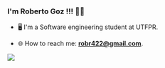 ### I'm Roberto Goz !!! 👋👋

* 🖥️ I'm a Software engineering student at UTFPR.
  
* 🌐 How to reach me: **robr422@gmail.com**.  
  
<div>
    <a href="https://linktr.ee/RobertoGoz" target="_blank">
    <img src="https://img.shields.io/badge/linktree-39E09B?style=for-the-badge&logo=linktree&logoColor=white"></a>
</div>
  
  
